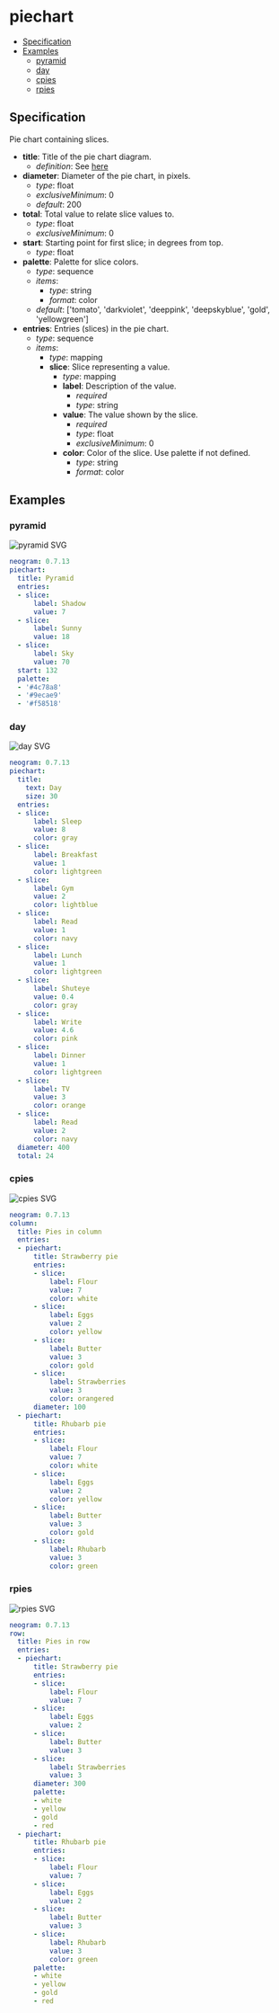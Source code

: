 # piechart

- [Specification](#specification)
- [Examples](#examples)
  - [pyramid](#pyramid)
  - [day](#day)
  - [cpies](#cpies)
  - [rpies](#rpies)

## Specification
Pie chart containing slices.

- **title**: Title of the pie chart diagram.
    - *definition*: See [here](timelines.md)
- **diameter**: Diameter of the pie chart, in pixels.
  - *type*: float
  - *exclusiveMinimum*: 0
  - *default*: 200
- **total**: Total value to relate slice values to.
  - *type*: float
  - *exclusiveMinimum*: 0
- **start**: Starting point for first slice; in degrees from top.
  - *type*: float
- **palette**: Palette for slice colors.
  - *type*: sequence
  - *items*:
    - *type*: string
    - *format*: color
  - *default*: ['tomato', 'darkviolet', 'deeppink', 'deepskyblue', 'gold', 'yellowgreen']
- **entries**: Entries (slices) in the pie chart.
  - *type*: sequence
  - *items*:
    - *type*: mapping
    - **slice**: Slice representing a value.
      - *type*: mapping
      - **label**: Description of the value.
        - *required*
        - *type*: string
      - **value**: The value shown by the slice.
        - *required*
        - *type*: float
        - *exclusiveMinimum*: 0
      - **color**: Color of the slice. Use palette if not defined.
        - *type*: string
        - *format*: color
## Examples

### pyramid

![pyramid SVG](pyramid.svg)

```yaml
neogram: 0.7.13
piechart:
  title: Pyramid
  entries:
  - slice:
      label: Shadow
      value: 7
  - slice:
      label: Sunny
      value: 18
  - slice:
      label: Sky
      value: 70
  start: 132
  palette:
  - '#4c78a8'
  - '#9ecae9'
  - '#f58518'
```
### day

![day SVG](day.svg)

```yaml
neogram: 0.7.13
piechart:
  title:
    text: Day
    size: 30
  entries:
  - slice:
      label: Sleep
      value: 8
      color: gray
  - slice:
      label: Breakfast
      value: 1
      color: lightgreen
  - slice:
      label: Gym
      value: 2
      color: lightblue
  - slice:
      label: Read
      value: 1
      color: navy
  - slice:
      label: Lunch
      value: 1
      color: lightgreen
  - slice:
      label: Shuteye
      value: 0.4
      color: gray
  - slice:
      label: Write
      value: 4.6
      color: pink
  - slice:
      label: Dinner
      value: 1
      color: lightgreen
  - slice:
      label: TV
      value: 3
      color: orange
  - slice:
      label: Read
      value: 2
      color: navy
  diameter: 400
  total: 24
```
### cpies

![cpies SVG](cpies.svg)

```yaml
neogram: 0.7.13
column:
  title: Pies in column
  entries:
  - piechart:
      title: Strawberry pie
      entries:
      - slice:
          label: Flour
          value: 7
          color: white
      - slice:
          label: Eggs
          value: 2
          color: yellow
      - slice:
          label: Butter
          value: 3
          color: gold
      - slice:
          label: Strawberries
          value: 3
          color: orangered
      diameter: 100
  - piechart:
      title: Rhubarb pie
      entries:
      - slice:
          label: Flour
          value: 7
          color: white
      - slice:
          label: Eggs
          value: 2
          color: yellow
      - slice:
          label: Butter
          value: 3
          color: gold
      - slice:
          label: Rhubarb
          value: 3
          color: green
```
### rpies

![rpies SVG](rpies.svg)

```yaml
neogram: 0.7.13
row:
  title: Pies in row
  entries:
  - piechart:
      title: Strawberry pie
      entries:
      - slice:
          label: Flour
          value: 7
      - slice:
          label: Eggs
          value: 2
      - slice:
          label: Butter
          value: 3
      - slice:
          label: Strawberries
          value: 3
      diameter: 300
      palette:
      - white
      - yellow
      - gold
      - red
  - piechart:
      title: Rhubarb pie
      entries:
      - slice:
          label: Flour
          value: 7
      - slice:
          label: Eggs
          value: 2
      - slice:
          label: Butter
          value: 3
      - slice:
          label: Rhubarb
          value: 3
          color: green
      palette:
      - white
      - yellow
      - gold
      - red
```

